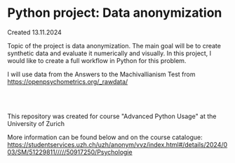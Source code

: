 # Python project: Data anonymization

Created 13.11.2024

Topic of the project is data anonymization. The main goal will be to create synthetic data and evaluate it numerically and visually. In this project, I would like to create a full workflow in Python for this problem. 

I will use data from the Answers to the Machivallianism Test from https://openpsychometrics.org/_rawdata/

<br />
<br />

This repository was created for course "Advanced Python Usage" at the University of Zurich

More information can be found below and on the course catalogue:
https://studentservices.uzh.ch/uzh/anonym/vvz/index.html#/details/2024/003/SM/51229811/////50917250/Psychologie
